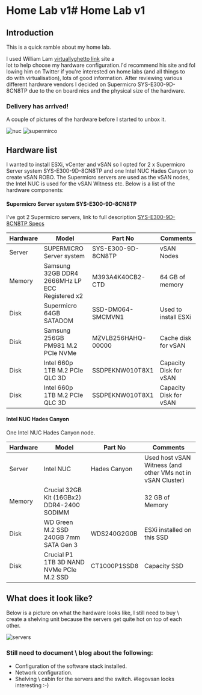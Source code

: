 # Home Lab v1# Home Lab v1

## Introduction
This is a quick ramble about my home lab.

I used William Lam [virtuallyghetto link](https://www.virtuallyghetto.com/home-lab) site a lot to help choose my hardware configuration.I'd recommend his site and following him on Twitter if you're interested on home labs (and all things to do with virtualisation), lots of good information.
After reviewing various different hardware vendors I decided on Supermicro SYS-E300-9D-8CN8TP due to the on board nics and the physical size of the hardware.

### Delivery has arrived!
A couple of pictures of the hardware before I started to unbox it.

![](pics/nuc.png? "nuc")
![](pics/supermicro_boxed.png? "supermirco")

## Hardware list
I wanted to install ESXi, vCenter and vSAN so I opted for 2 x Supermicro Server system  SYS-E300-9D-8CN8TP and one Intel NUC Hades Canyon to create vSAN ROBO.  The Supermicro servers are used as the vSAN nodes, the Intel NUC is used for the vSAN Witness etc.  Below is a list of the hardware components:

#### Supermicro Server system  SYS-E300-9D-8CN8TP

I've got 2 Supermicro servers,  link to full description [SYS-E300-9D-8CN8TP Specs](https://www.supermicro.com/en/products/system/Mini-ITX/SYS-E300-9D-8CN8TP.cfm) 

| Hardware | Model                                          | Part No            | Comments               |
| -------- | ---------------------------------------------- | ------------------ | ---------------------- |
| Server   | SUPERMICRO Server system                       | SYS-E300-9D-8CN8TP | vSAN Nodes             |
| Memory   | Samsung 32GB DDR4 2666MHz LP ECC Registered x2 | M393A4K40CB2-CTD   | 64 GB of memory        |
| Disk     | Supermicro 64GB SATADOM                        | SSD-DM064-SMCMVN1  | Used to install ESXi   |
| Disk     | Samsung 256GB PM981 M.2 PCIe NVMe              | MZVLB256HAHQ-00000 | Cache disk for vSAN    |
| Disk     | Intel 660p 1TB M.2 PCIe QLC 3D                 | SSDPEKNW010T8X1    | Capacity Disk for vSAN |
| Disk     | Intel 660p 1TB M.2 PCIe QLC 3D                 | SSDPEKNW010T8X1    | Capacity Disk for vSAN |

#### Intel NUC	Hades Canyon

One Intel NUC	Hades Canyon node.

| Hardware | Model                                      | Part No      | Comments                                                   |
| -------- | ------------------------------------------ | ------------ | ---------------------------------------------------------- |
| Server   | Intel NUC                                  | Hades Canyon | Used host vSAN Witness (and other VMs not in vSAN Cluster) |
| Memory   | Crucial 32GB Kit (16GBx2) DDR4-2400 SODIMM |              | 32 GB of Memory                                            |
| Disk     | WD Green M.2 SSD 240GB 7mm SATA Gen 3      | WDS240G2G0B  | ESXi installed on this SSD                                 |
| Disk     | Crucial P1 1TB 3D NAND NVMe PCIe M.2 SSD   | CT1000P1SSD8 | Capacity SSD                                               |


## What does it look like?

Below is a picture on what the hardware looks like, I still need to buy \ create a shelving unit because the servers get quite hot on top of each other.

![](pics/allservers.png? "servers")


### Still need to document \ blog about the following:
* Configuration of the software stack installed.
* Network configuration.
* Shelving \ cabin for the servers and the switch.  #legovsan looks interesting :-)

